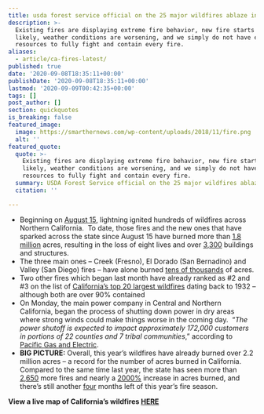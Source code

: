```yaml
---
title: usda forest service official on the 25 major wildfires ablaze in california.
description: >-
  Existing fires are displaying extreme fire behavior, new fire starts are
  likely, weather conditions are worsening, and we simply do not have enough
  resources to fully fight and contain every fire.
aliases:
  - article/ca-fires-latest/
published: true
date: '2020-09-08T18:35:11+00:00'
publishDate: '2020-09-08T18:35:11+00:00'
lastmod: '2020-09-09T00:42:35+00:00'
tags: []
post_author: []
section: quickquotes
is_breaking: false
featured_image:
  image: https://smarthernews.com/wp-content/uploads/2018/11/fire.png
  alt: ''
featured_quote:
  quote: >-
    Existing fires are displaying extreme fire behavior, new fire starts are
    likely, weather conditions are worsening, and we simply do not have enough
    resources to fully fight and contain every fire.
  summary: USDA Forest Service official on the 25 major wildfires ablaze in California.
  citation: ''

---
```

*   Beginning on [August 15](\"https://www.fire.ca.gov/\"), lightning ignited hundreds of wildfires across Northern California.  To date, those fires and the new ones that have sparked across the state since August 15 have burned more than [1.8 million](\"https://twitter.com/CAL_FIRE/status/1303357261390082050/photo/1\") acres, resulting in the loss of eight lives and over [3,300](\"https://www.fire.ca.gov/daily-wildfire-report/\") buildings and structures.
*   The three main ones – Creek (Fresno), El Dorado (San Bernadino) and Valley (San Diego) fires – have alone burned [tens of thousands](\"https://www.gov.ca.gov/wp-content/uploads/2020/09/9.6.20-September-Fires-Emergency.pdf\") of acres.
*   Two other fires which began last month have already ranked as #2 and #3 on the list of [California’s top 20 largest wildfires](\"https://www.fire.ca.gov/media/11416/top20_acres.pdf\") dating back to 1932 – although both are over 90% contained
*   On Monday, the main power company in Central and Northern California, began the process of shutting down power in dry areas where strong winds could make things worse in the coming day.  “_The power shutoff is expected to impact approximately 172,000 customers in portions of 22 counties and 7 tribal communities_,” according to [Pacific Gas and Electric](\"https://www.pgecurrents.com/2020/09/07/for-public-safety-due-to-severe-weather-pge-has-begun-process-of-turning-off-power-in-high-fire-threat-areas/\").
*   **BIG PICTURE:** Overall, this year’s wildfires have already burned over 2.2 million acres – a record for the number of acres burned in California. Compared to the same time last year, the state has seen more than [2,650](\"https://twitter.com/CAL_FIRE/status/1303466388317634560\") more fires and nearly a [2000%](\"https://twitter.com/CAL_FIRE/status/1303466388317634560\") increase in acres burned, and there’s still another [four](\"https://www.fire.ca.gov/daily-wildfire-report/\") months left of this year’s fire season.

**View a live map of California’s wildfires [HERE](\"https://www.fire.ca.gov/incidents/\")**